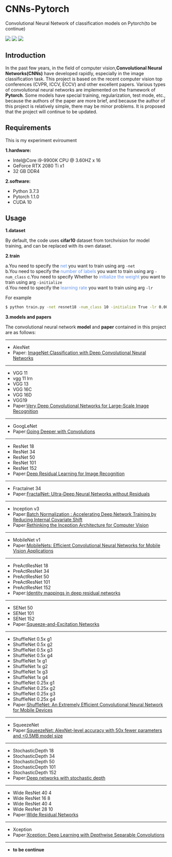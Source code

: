 # CNNs-Pytorch
Convolutional Neural Network of classification models on Pytorch(to be continue)  

![](https://img.shields.io/badge/Python-Pytorch-orange.svg?style=flat-square) 
![](https://img.shields.io/badge/CNNs-Vision-blue.svg?style=flat-square) 
![](https://img.shields.io/badge/By-KaiQiChen-red.svg?style=flat-square)


## Introduction
In the past few years, in the field of computer vision,**Convolutional Neural Networks(CNNs)** have developed rapidly, especially in the image classification task. This project is based on the recent computer vision top conferences (CVPR, ICCV, ECCV) and other excellent papers. Various types of convolutional neural networks are implemented on the framework of **Pytorch**. Some models have special training, regularization, test mode, etc., because the authors of the paper are more brief, and because the author of this project is relatively simple, there may be minor problems. It is proposed that the project will continue to be updated.

## Requirements
This is my experiment eviroument  

**1.hardware:**  

- Intel@Core i9-9900K CPU @ 3.60HZ x 16
- GeForce RTX 2080 Ti x1
- 32 GB DDR4

**2.software:**

- Python 3.7.3
- Pytorch 1.1.0
- CUDA 10

## Usage
**1.dataset**

By default, the code uses **cifar10** dataset from torchvision for model training, and can be replaced with its own dataset.

**2.train**

a.You need to specify the <font color=CornflowerBlue>net</font> you want to train using arg `-net`  
b.You need to specify the  <font color=CornflowerBlue>number of labels</font> you want to train using arg `-num_class` 
c.You need to specify Whether to <font color=CornflowerBlue>initialize the weight</font> you want to train using arg `-initialize`  
d.You need to specify the <font color=CornflowerBlue>learning rate</font> you want to train using arg `-lr`

For example
```bash
$ python train.py -net resnet18 -num_class 10 -initialize True -lr 0.001
```

**3.models and papers**

The convolutional neural network **model** and **paper** contained in this project are as follows:

---
* AlexNet
* Paper: [ImageNet Classification with Deep Convolutional Neural Networks](http://papers.nips.cc/paper/4824-imagenet-classification-with-deep-convolutional-neural-networks.pdf)
---

* VGG 11
* vgg 11 lrn
* VGG 13
* VGG 16C
* VGG 16D
* VGG19
* Paper:[Very Deep Convolutional Networks for Large-Scale Image Recognition](https://arxiv.org/pdf/1409.1556.pdf)
---
* GoogLeNet
* Paper:[Going Deeper with Convolutions](https://arxiv.org/pdf/1409.4842.pdf)
---
* ResNet 18
* ResNet 34
* ResNet 50
* ResNet 101
* ResNet 152
* Paper:[Deep Residual Learning for Image Recognition](https://arxiv.org/pdf/1512.03385.pdf)
---
* Fractalnet 34
* Paper:[FractalNet: Ultra-Deep Neural Networks without Residuals](https://arxiv.org/pdf/1605.07648v1.pdf)
---
* Inception v3
* Paper:[Batch Normalization : Accelerating Deep Network Training by Reducing Internal Covariate Shift](https://arxiv.org/pdf/1502.03167.pdf)
* Paper:[Rethinking the Inception Architecture for Computer Vision](https://arxiv.org/pdf/1512.00567v3.pdf)
---
* MobileNet v1
* Paper:[MobileNets: Efficient Convolutional Neural Networks for Mobile Vision Applications](https://arxiv.org/pdf/1704.04861.pdf)
---
* PreActResNet 18
* PreActResNet 34
* PreActResNet 50
* PreActResNet 101
* PreActResNet 152
* Paper:[Identity mappings in deep residual networks](https://arxiv.org/pdf/1603.05027.pdf)
---
* SENet 50
* SENet 101
* SENet 152
* Paper:[Squeeze-and-Excitation Networks](https://arxiv.org/pdf/1709.01507.pdf)
---
* ShuffleNet 0.5x g1
* ShuffleNet 0.5x g2
* ShuffleNet 0.5x g3
* ShuffleNet 0.5x g4
* ShuffleNet 1x g1
* ShuffleNet 1x g2
* ShuffleNet 1x g3
* ShuffleNet 1x g4
* ShuffleNet 0.25x g1
* ShuffleNet 0.25x g2
* ShuffleNet 0.25x g3
* ShuffleNet 0.25x g4
* Paper:[ShuffleNet: An Extremely Efficient Convolutional Neural Network for Mobile Devices](https://arxiv.org/pdf/1707.01083.pdf)
---
* SqueezeNet
* Paper:[SqueezeNet: AlexNet-level accuracy with 50x fewer parameters and <0.5MB model size](https://arxiv.org/pdf/1602.07360.pdf)
---
* StochasticDepth 18
* StochasticDepth 34
* StochasticDepth 50
* StochasticDepth 101
* StochasticDepth 152
* Paper:[Deep networks with stochastic depth](https://arxiv.org/pdf/1603.09382.pdf)
---
* Wide ResNet 40 4
* Wide ResNet 16 8
* Wide ResNet 40 4
* Wide ResNet 28 10
* Paper:[Wide Residual Networks](https://arxiv.org/pdf/1605.07146.pdf)
---
* Xception
* Paper:[Xception: Deep Learning with Depthwise Separable Convolutions](https://arxiv.org/pdf/1610.02357.pdf)
---
* **to be continue**
